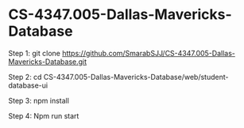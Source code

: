# CS-4347.005-Dallas-Mavericks-Database


Step 1:
git clone https://github.com/SmarabSJJ/CS-4347.005-Dallas-Mavericks-Database.git

Step 2:
cd CS-4347.005-Dallas-Mavericks-Database/web/student-database-ui

Step 3:
npm install

Step 4:
Npm run start
